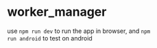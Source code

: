 # worker_manager

use <code>npm run dev</code> to run the app in browser, and <code>npm run android</code> to test on android
